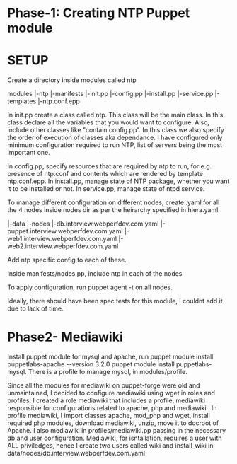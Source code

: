 # Phase-1: Creating NTP Puppet module

# SETUP
Create a directory inside modules called ntp

modules
 |-ntp
    |-manifests
       |-init.pp
       |-config.pp
       |-install.pp
       |-service.pp
    |-templates
      |-ntp.conf.epp

In init.pp create a class called ntp. This class will be the main class. In this class declare all the variables that you would want to configure. Also, include other classes like "contain config.pp". In this class we also specify the order of execution of classes aka dependance. I have configured only minimum configuration required to run NTP, list of servers being the most important one.

In config.pp, specify resources that are required by ntp to run, for e.g. presence of ntp.conf and contents which are rendered by template ntp.conf.epp. In install.pp, manage state of NTP package, whether you want it to be installed or not. In service.pp, manage state of ntpd service.

To manage different configuration on different nodes, create .yaml for all the 4 nodes inside nodes dir as per the heirarchy specified in hiera.yaml.

 |-data
   |-nodes
     |-db.interview.webperfdev.com.yaml
     |-puppet.interview.webperfdev.com.yaml
     |-web1.interview.webperfdev.com.yaml
     |-web2.interview.webperfdev.com.yaml

Add ntp specific config to each of these.

Inside manifests/nodes.pp, include ntp in each of the nodes

To apply configuration, run puppet agent -t on all nodes.

Ideally, there should have been spec tests for this module, I couldnt add it due to lack of time.


# Phase2- Mediawiki

Install puppet module for mysql and apache, run puppet module install puppetlabs-apache --version 3.2.0
puppet module install puppetlabs-mysql. There is a profile to manage mysql, in modules/profile.

Since all the modules for mediawiki on puppet-forge were old and unmaintained, I decided to configure mediawiki using wget in roles and profiles. I created a role mediawiki that includes a profile, mediawiki responsible for configurations related to apache, php and mediawiki .
 In profile mediawiki, I import classes apache, mod_php and wget, install required php modules, download mediawiki, unzip, move it to docroot of Apache. I also mediawiki in profiles/mediawiki.pp passing in the necessary db and user configuration. Mediawiki, for isntallation, requires a user with ALL priviledges, hence  I create two users called wiki and install_wiki in data/nodes/db.interview.webperfdev.com.yaml
